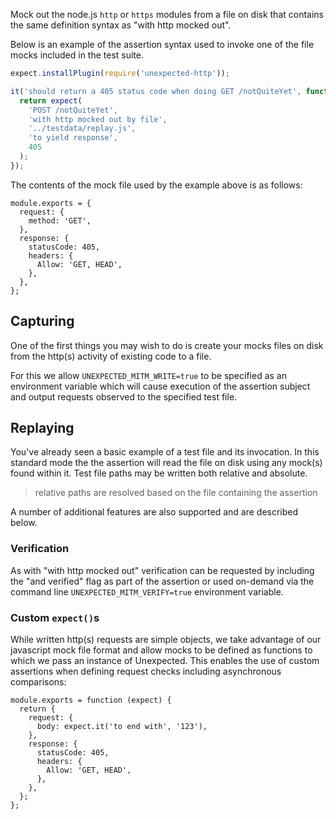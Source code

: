 Mock out the node.js `http` or `https` modules from a file on disk
that contains the same definition syntax as "with http mocked out".

Below is an example of the assertion syntax used to invoke one of the
file mocks included in the test suite.

```js
expect.installPlugin(require('unexpected-http'));

it('should return a 405 status code when doing GET /notQuiteYet', function () {
  return expect(
    'POST /notQuiteYet',
    'with http mocked out by file',
    '../testdata/replay.js',
    'to yield response',
    405
  );
});
```

The contents of the mock file used by the example above is as follows:

```js#evaluate:false
module.exports = {
  request: {
    method: 'GET',
  },
  response: {
    statusCode: 405,
    headers: {
      Allow: 'GET, HEAD',
    },
  },
};
```

## Capturing

One of the first things you may wish to do is create your mocks files
on disk from the http(s) activity of existing code to a file.

For this we allow `UNEXPECTED_MITM_WRITE=true`
to be specified as an environment variable which will cause execution of the
assertion subject and output requests observed to the specified test file.

## Replaying

You've already seen a basic example of a test file and its invocation. In this
standard mode the the assertion will read the file on disk using any mock(s)
found within it. Test file paths may be written both relative and absolute.

> relative paths are resolved based on the file containing the assertion

A number of additional features are also supported and are described below.

### Verification

As with "with http mocked out" verification can be requested by including the
"and verified" flag as part of the assertion or used on-demand via the command
line `UNEXPECTED_MITM_VERIFY=true` environment variable.

### Custom `expect()`s

While written http(s) requests are simple objects, we take advantage of our
javascript mock file format and allow mocks to be defined as functions to
which we pass an instance of Unexpected. This enables the use of custom
assertions when defining request checks including asynchronous comparisons:

```js#evaluate:false
module.exports = function (expect) {
  return {
    request: {
      body: expect.it('to end with', '123'),
    },
    response: {
      statusCode: 405,
      headers: {
        Allow: 'GET, HEAD',
      },
    },
  };
};
```

